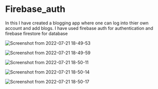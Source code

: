 # Firebase_auth
In this I have created a blogging app where one can log into thier own account and add blogs.
I have used firebase auth for authentication and firebase firestore for database

![Screenshot from 2022-07-21 18-49-53](https://user-images.githubusercontent.com/101265586/180223771-0cc11ae0-24e1-455a-af7b-93b6469225b2.png)

![Screenshot from 2022-07-21 18-49-59](https://user-images.githubusercontent.com/101265586/180223801-2851fc02-0d2a-4f1f-abb5-b94bbc1f0416.png)

![Screenshot from 2022-07-21 18-50-11](https://user-images.githubusercontent.com/101265586/180223820-f87b0eaa-6cf4-4b67-9ad3-1d48af0c4085.png)

![Screenshot from 2022-07-21 18-50-14](https://user-images.githubusercontent.com/101265586/180223831-c17155bc-4ff1-4efa-ad4c-1bcb20c781f3.png)

![Screenshot from 2022-07-21 18-50-17](https://user-images.githubusercontent.com/101265586/180224015-c01e01b0-6389-4e85-9f0a-53f748f68f48.png)
